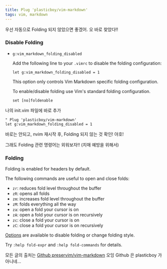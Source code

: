 ```yaml
---
title: Plug 'plasticboy/vim-markdown'
tags: vim, markdown
---
```


 우선 자동으로 Folding 되지 않았으면 좋겠어.
오 바로 찾았다!!

### Disable Folding

-   `g:vim_markdown_folding_disabled`

    Add the following line to your `.vimrc` to disable the folding configuration:

        let g:vim_markdown_folding_disabled = 1

    This option only controls Vim Markdown specific folding configuration.

    To enable/disable folding use Vim's standard folding configuration.

        set [no]foldenable

 나의 init.vim 파일에 바로 추가
 ```
" Plug 'plasticboy/vim-markdown'
let g:vim_markdown_folding_disabled = 1
 ```

 바로는 안되고, nvim 재시작 후, Folding 되지 않는 것 확인!
야호!

 그래도 Folding 관련 명령어는 외워보자!!
 (치매 예방을 위해서)

### Folding

Folding is enabled for headers by default.

The following commands are useful to open and close folds:

- `zr`: reduces fold level throughout the buffer
- `zR`: opens all folds
- `zm`: increases fold level throughout the buffer
- `zM`: folds everything all the way
- `za`: open a fold your cursor is on
- `zA`: open a fold your cursor is on recursively
- `zc`: close a fold your cursor is on
- `zC`: close a fold your cursor is on recursively

[Options](#options) are available to disable folding or change folding style.

Try `:help fold-expr` and `:help fold-commands` for details.

모든 글의 출처는 [Github preservim/vim-markdown](https://github.com/preservim/vim-markdown)
오잉 Github 은 plasticboy 가 아니네...
